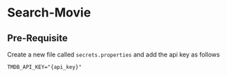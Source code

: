 # Search-Movie

## Pre-Requisite

Create a new file called `secrets.properties` and add the api key as follows

    TMDB_API_KEY="{api_key}"


